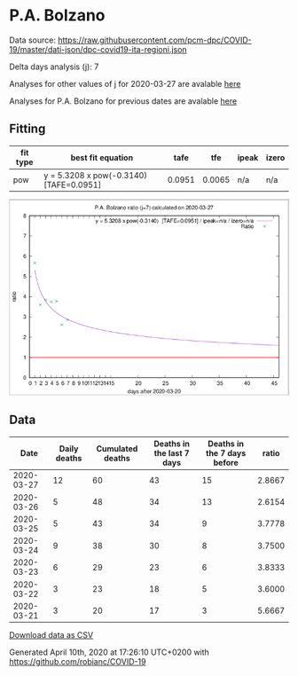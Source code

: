 # P.A. Bolzano

Data source: https://raw.githubusercontent.com/pcm-dpc/COVID-19/master/dati-json/dpc-covid19-ita-regioni.json

Delta days analysis (j): 7

Analyses for other values of j for 2020-03-27 are avalable [here](../README.md)

Analyses for P.A. Bolzano for previous dates are avalable [here](../../README.md)

## Fitting 
|fit type|best fit equation|tafe|tfe|ipeak|izero|
|-------|-----|--------|------|---|---|
|pow|y = 5.3208 x pow(-0.3140)  [TAFE=0.0951]|0.0951|0.0065|n/a|n/a|

![Plot](COVID-19_p.a._bolzano_j7_2020-03-27.png)

## Data
|Date|Daily deaths|Cumulated deaths|Deaths in the last 7 days|Deaths in the 7 days before|ratio|
|----|----------|-----------|-------|--------------------|-----|
|2020-03-27|12|60|43|15|2.8667|
|2020-03-26|5|48|34|13|2.6154|
|2020-03-25|5|43|34|9|3.7778|
|2020-03-24|9|38|30|8|3.7500|
|2020-03-23|6|29|23|6|3.8333|
|2020-03-22|3|23|18|5|3.6000|
|2020-03-21|3|20|17|3|5.6667|

[Download data as CSV](COVID-19_p.a._bolzano_j7_2020-03-27.csv)

Generated April 10th, 2020 at 17:26:10 UTC+0200 with https://github.com/robianc/COVID-19
